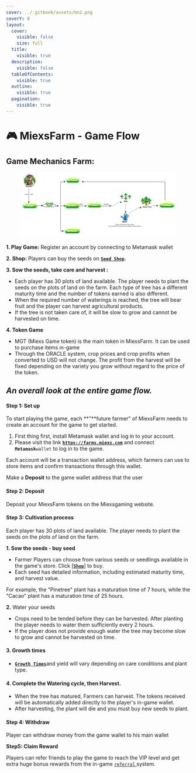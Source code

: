 ```yaml
---
cover: ../.gitbook/assets/bn2.png
coverY: 0
layout:
  cover:
    visible: false
    size: full
  title:
    visible: true
  description:
    visible: false
  tableOfContents:
    visible: true
  outline:
    visible: true
  pagination:
    visible: true
---
```


# 🎮 MiexsFarm - Game Flow

## **Game Mechanics Farm:**

<figure><img src="../.gitbook/assets/Game Flow.png" alt=""><figcaption></figcaption></figure>

**1. Play Game:** Register an account by connecting to Metamask wallet

**2. Shop:** Players can buy the seeds on [**`Seed Shop`**](../game-features/basic-features/shop.md)**.**&#x20;

**3. Sow the seeds, take care and harvest :**&#x20;

* Each player has 30 plots of land available. The player needs to plant the seeds on the plots of land on the farm. Each type of tree has a different maturity time and the number of tokens earned is also different.
* When the required number of waterings is reached, the tree will bear fruit and the player can harvest agricultural products.
* If the tree is not taken care of, it will be slow to grow and cannot be harvested on time.&#x20;

**4. Token Game**

* MGT (Miexs Game token) is the main token in MiexsFarm. It can be used to purchase items in-game
* Through the ORACLE system, crop prices and crop profits when converted to USD will not change. The profit from the harvest will be fixed depending on the variety you grow without regard to the price of the token.

## _**An overall look at the entire game flow.**_&#x20;

#### **Step 1: Set up**

To start playing the game, each **"**future farmer" of MiexsFarm needs to create an account for the game to get started.

1. First thing first, install Metamask wallet and log in to your account.
2. Please visit the link [**`https://farms.miexs.com`**](https://farms.miexs.com) and connect  **`Metamask`**`wallet` to log in to the game.

Each account will be a transaction wallet address, which farmers can use to store items and confirm transactions through this wallet.&#x20;

&#x20;Make a **Deposit** to the game wallet address that the user

#### **Step 2:** Deposit&#x20;

Deposit your MiexsFarm tokens on the Miexsgaming website.

#### **Step 3:** Cultivation process

Each player has 30 plots of land available. The player needs to plant the seeds on the plots of land on the farm.

**1. Sow the seeds - buy seed**

* Farmer Players can choose from various seeds or seedlings available in the game's store. Click \[[**`Shop`**](../game-features/basic-features/shop.md)] to buy.
* Each seed has detailed information, including estimated maturity time, and harvest value.

For example, the "Pinetree" plant has a maturation time of 7 hours, while the "Cacao" plant has a maturation time of 25 hours.

**2.** Water your seeds

* Crops need to be tended before they can be harvested. After planting the player needs to water them sufficiently every 2 hours.&#x20;
* If the player does not provide enough water the tree may become slow to grow and cannot be harvested on time.

#### **3. Growth times**&#x20;

* [**`Growth Times`**](miexsfarm-rules.md#id-1.-the-type-of-seed-affects-how-plants-grow-and-what-they-produce)and yield will vary depending on care conditions and plant type.&#x20;

#### **4.** Complete the Watering cycle, then Harvest.

* When the tree has matured, Farmers can harvest. The tokens received will be automatically added directly to the player's in-game wallet.
* After harvesting, the plant will die and you must buy new seeds to plant.

#### Step 4: Withdraw

Player can withdraw money from the game wallet to his main wallet

**Step5: Claim Reward**

Players can refer friends to play the game to reach the VIP level and get extra huge bonus rewards from the in-game [`referral` ](../referral-system/what-is-the-referral-system.md)system.
